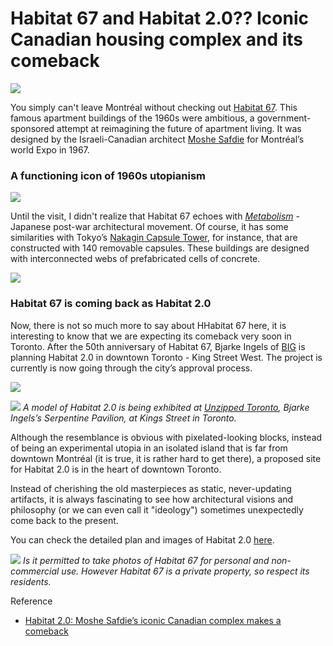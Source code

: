 
#  Habitat 67 and Habitat 2.0?? Iconic Canadian housing complex and its comeback

![](habitat673.jpg)

You simply can't leave Montréal without checking out [Habitat 67](http://www.habitat67.com/en/). This famous apartment buildings of the 1960s were ambitious, a government-sponsored attempt at reimagining the future of apartment living. It was designed by the Israeli-Canadian architect [Moshe Safdie](https://www.archdaily.com/tag/moshe-safdie) for Montréal’s world Expo in 1967. 

### A functioning icon of 1960s utopianism

![](habitat672.jpg)

Until the visit, I didn't realize that Habitat 67 echoes with *[Metabolism](https://en.wikipedia.org/wiki/Metabolism_(architecture))* - Japanese post-war architectural movement. Of course, it has some similarities with Tokyo’s [Nakagin Capsule Tower](https://www.nationalgeographic.com/photography/proof/2017/10/nakagin-capsule-tower/), for instance, that are constructed with 140 removable capsules. These buildings are designed with interconnected webs of prefabricated cells of concrete. 

![](habitat674.jpg)

### Habitat 67 is coming back as Habitat 2.0 

Now, there is not so much more to say about HHabitat 67 here, it is interesting to know that we are expecting its comeback very soon in Toronto. After the 50th anniversary of Habitat 67, Bjarke Ingels of [BIG](http://www.big.dk/) is planning Habitat 2.0 in downtown Toronto - King Street West. The project is currently is now going through the city’s approval process. 

![](habitat678.jpg)

![](DSC02085.jpg)
*A model of Habitat 2.0 is being exhibited at [Unzipped Toronto](http://unzippedtoronto.com/), Bjarke Ingels’s Serpentine Pavilion, at Kings Street in Toronto.*

Although the resemblance is obvious with pixelated-looking blocks, instead of being an experimental utopia in an isolated island that is far from downtown Montréal (it is true, it is rather hard to get there), a proposed site for Habitat 2.0 is in the heart of downtown Toronto. 

Instead of cherishing the old masterpieces as static, never-updating artifacts, it is always fascinating to see how architectural visions and philosophy (or we can even call it "ideology") sometimes unexpectedly come back to the present. 

You can check the detailed plan and images of Habitat 2.0 [here](https://www.dezeen.com/2016/02/26/bjarke-ingels-group-big-habitat-2-0-king-street-west-wellington-toronto-canada/). 

![](habitat671.jpg)
*Is it permitted to take photos of Habitat 67 for personal and non-commercial use. However Habitat 67 is a private property, so respect its residents.*

Reference 
- [Habitat 2.0: Moshe Safdie’s iconic Canadian complex makes a comeback](https://www.curbed.com/2017/8/30/16216154/iconic-habitat-67-montreal-moshe-safdie-bjarke-ingels)